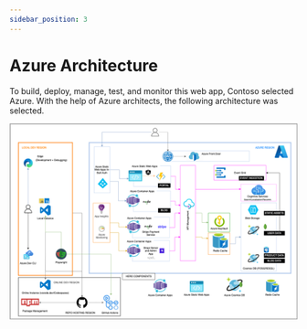 ```yaml
---
sidebar_position: 3
---
```


# Azure Architecture

To build, deploy, manage, test, and monitor this web app, Contoso selected Azure. With the help of Azure architects, the following architecture was selected.

![](../../../docs/media/architecture-complete.png)